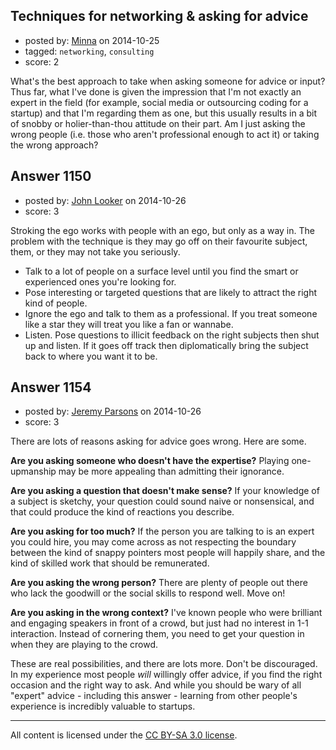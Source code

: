 ## Techniques for networking & asking for advice

- posted by: [Minna](https://stackexchange.com/users/5231010/minna) on 2014-10-25
- tagged: `networking`, `consulting`
- score: 2

<p>What's the best approach to take when asking someone for advice or input? Thus far, what I've done is given the impression that I'm not exactly an expert in the field (for example, social media or outsourcing coding for a startup) and that I'm regarding them as one, but this usually results in a bit of snobby or holier-than-thou attitude on their part. Am I just asking the wrong people (i.e. those who aren't professional enough to act it) or taking the wrong approach?</p>



## Answer 1150

- posted by: [John Looker](https://stackexchange.com/users/5196682/john-looker) on 2014-10-26
- score: 3

<p>Stroking the ego works with people with an ego, but only as a way in. The problem with the technique is they may go off on their favourite subject, them, or they may not take you seriously.</p>

<ul>
<li>Talk to a lot of people on a surface level until you find the smart or experienced ones you're looking for.</li>
<li>Pose interesting or targeted questions that are likely to attract the right kind of people.</li>
<li>Ignore the ego and talk to them as a professional. If you treat someone like a star they will treat you like a fan or wannabe.</li>
<li>Listen. Pose questions to illicit feedback on the right subjects then shut up and listen. If it goes off track then diplomatically bring the subject back to where you want it to be.</li>
</ul>



## Answer 1154

- posted by: [Jeremy Parsons](https://stackexchange.com/users/497810/jeremy-parsons) on 2014-10-26
- score: 3

<p>There are lots of reasons asking for advice goes wrong. Here are some.</p>

<p><strong>Are you asking someone who doesn't have the expertise?</strong> Playing one-upmanship may be more appealing than admitting their ignorance. </p>

<p><strong>Are you asking a question that doesn't make sense?</strong> If your knowledge of a subject is sketchy, your question could sound naive or nonsensical, and that could produce the kind of reactions you describe.</p>

<p><strong>Are you asking for too much?</strong> If the person you are talking to is an expert you could hire, you may come across as not respecting the boundary between the kind of snappy pointers most people will happily share, and the kind of skilled work that should be remunerated.</p>

<p><strong>Are you asking the wrong person?</strong> There are plenty of people out there who lack the goodwill or the social skills to respond well. Move on!</p>

<p><strong>Are you asking in the wrong context?</strong> I've known people who were brilliant and engaging speakers in front of a crowd, but just had no interest in 1-1 interaction. Instead of cornering them, you need to get your question in when they are playing to the crowd.</p>

<p>These are real possibilities, and there are lots more. Don't be discouraged. In my experience most people <em>will</em> willingly offer advice, if you find the right occasion and the right way to ask. And while you should be wary of all "expert" advice - including this answer - learning from other people's experience is incredibly valuable to startups.</p>




---

All content is licensed under the [CC BY-SA 3.0 license](https://creativecommons.org/licenses/by-sa/3.0/).
